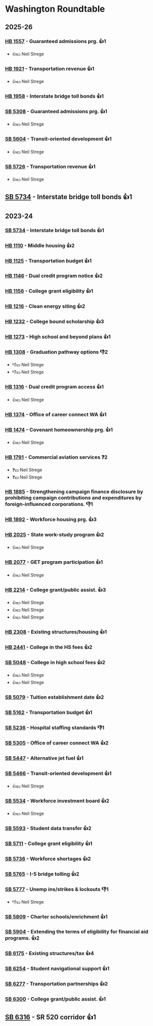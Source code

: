 # Washington Roundtable
## 2025-26

### [HB 1557](/bill/2025-26/hb/1557/) - Guaranteed admissions prg. 👍1  
* 👍💵 Neil Strege

### [HB 1921](/bill/2025-26/hb/1921/) - Transportation revenue 👍1  
* 👍💵 Neil Strege

### [HB 1958](/bill/2025-26/hb/1958/) - Interstate bridge toll bonds 👍1  

### [SB 5308](/bill/2025-26/sb/5308/) - Guaranteed admissions prg. 👍1  
* 👍💵 Neil Strege

### [SB 5604](/bill/2025-26/sb/5604/) - Transit-oriented development 👍1  
* 👍💵 Neil Strege

### [SB 5726](/bill/2025-26/sb/5726/) - Transportation revenue 👍1  
* 👍💵 Neil Strege

## [SB 5734](/bill/2025-26/sb/5734/) - Interstate bridge toll bonds 👍1  

## 2023-24

### [SB 5734](/bill/2023-24/sb/5734/) - Interstate bridge toll bonds 👍1  

### [HB 1110](/bill/2023-24/hb/1110/) - Middle housing 👍2  

### [HB 1125](/bill/2023-24/hb/1125/) - Transportation budget 👍1  

### [HB 1146](/bill/2023-24/hb/1146/) - Dual credit program notice 👍2  

### [HB 1156](/bill/2023-24/hb/1156/) - College grant eligibility 👍1  

### [HB 1216](/bill/2023-24/hb/1216/) - Clean energy siting 👍2  

### [HB 1232](/bill/2023-24/hb/1232/) - College bound scholarship 👍3  

### [HB 1273](/bill/2023-24/hb/1273/) - High school and beyond plans 👍1  

### [HB 1308](/bill/2023-24/hb/1308/) - Graduation pathway options  👎2 
* 👎💵 Neil Strege
* 👎💵 Neil Strege

### [HB 1316](/bill/2023-24/hb/1316/) - Dual credit program access 👍1  
* 👍💵 Neil Strege

### [HB 1374](/bill/2023-24/hb/1374/) - Office of career connect WA 👍1  

### [HB 1474](/bill/2023-24/hb/1474/) - Covenant homeownership prg. 👍1  
* 👍💵 Neil Strege

### [HB 1791](/bill/2023-24/hb/1791/) - Commercial aviation services   ❓2
* ❓💵 Neil Strege
* ❓💵 Neil Strege

### [HB 1885](/bill/2023-24/hb/1885/) - Strengthening campaign finance disclosure by prohibiting campaign contributions and expenditures by foreign-influenced corporations.  👎1 

### [HB 1892](/bill/2023-24/hb/1892/) - Workforce housing prg. 👍3  

### [HB 2025](/bill/2023-24/hb/2025/) - State work-study program 👍2  
* 👍💵 Neil Strege

### [HB 2077](/bill/2023-24/hb/2077/) - GET program participation 👍1  
* 👍💵 Neil Strege

### [HB 2214](/bill/2023-24/hb/2214/) - College grant/public assist. 👍3  
* 👍💵 Neil Strege
* 👍💵 Neil Strege
* 👍💵 Neil Strege

### [HB 2308](/bill/2023-24/hb/2308/) - Existing structures/housing 👍1  

### [HB 2441](/bill/2023-24/hb/2441/) - College in the HS fees 👍2  

### [SB 5048](/bill/2023-24/sb/5048/) - College in high school fees 👍2  
* 👍💵 Neil Strege
* 👍💵 Neil Strege

### [SB 5079](/bill/2023-24/sb/5079/) - Tuition establishment date 👍2  

### [SB 5162](/bill/2023-24/sb/5162/) - Transportation budget 👍1  

### [SB 5236](/bill/2023-24/sb/5236/) - Hospital staffing standards  👎1 

### [SB 5305](/bill/2023-24/sb/5305/) - Office of career connect WA 👍2  

### [SB 5447](/bill/2023-24/sb/5447/) - Alternative jet fuel 👍1  

### [SB 5466](/bill/2023-24/sb/5466/) - Transit-oriented development 👍1  
* 👍💵 Neil Strege

### [SB 5534](/bill/2023-24/sb/5534/) - Workforce investment board 👍2  
* 👍💵 Neil Strege

### [SB 5593](/bill/2023-24/sb/5593/) - Student data transfer 👍2  

### [SB 5711](/bill/2023-24/sb/5711/) - College grant eligibility 👍1  

### [SB 5736](/bill/2023-24/sb/5736/) - Workforce shortages 👍2  

### [SB 5765](/bill/2023-24/sb/5765/) - I-5 bridge tolling 👍2  

### [SB 5777](/bill/2023-24/sb/5777/) - Unemp ins/strikes & lockouts  👎1 
* 👎💵 Neil Strege

### [SB 5809](/bill/2023-24/sb/5809/) - Charter schools/enrichment 👍1  

### [SB 5904](/bill/2023-24/sb/5904/) - Extending the terms of eligibility for financial aid programs. 👍2  

### [SB 6175](/bill/2023-24/sb/6175/) - Existing structures/tax 👍4  

### [SB 6254](/bill/2023-24/sb/6254/) - Student navigational support 👍1  

### [SB 6277](/bill/2023-24/sb/6277/) - Transportation partnerships 👍2  

### [SB 6300](/bill/2023-24/sb/6300/) - College grant/public assist. 👍1  

## [SB 6316](/bill/2023-24/sb/6316/) - SR 520 corridor 👍1  
